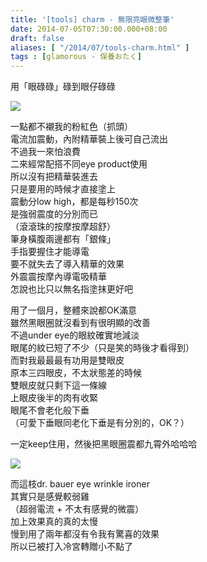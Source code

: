 ```yaml
---
title: '[tools] charm - 無限亮眼微整筆'
date: 2014-07-05T07:30:00.000+08:00
draft: false
aliases: [ "/2014/07/tools-charm.html" ]
tags : [glamorous - 保養おたく]
---
```


用「眼碌碌」碌到眼仔碌碌  

![](/images/charmeye.jpg)

一點都不襯我的粉紅色（抓頭）  
電流加震動，內附精華裝上後可自己流出  
不過我一來怕浪費  
二來經常配搭不同eye product使用  
所以沒有把精華裝進去  
只是要用的時候才直接塗上  
震動分low high，都是每秒150次  
是強弱震度的分別而已  
（滾滾珠的按摩按摩超舒）  
筆身橫腹兩邊都有「銀條」  
手指要握住才能導電  
要不就失去了導入精華的效果  
外震震按摩內導電吸精華  
怎說也比只以無名指塗抹更好吧  
  
用了一個月，整體來說都OK滿意  
雖然黑眼圈就沒看到有很明顯的改善  
不過under eye的眼紋確實地減淡  
眼尾的紋已短了不少（只是笑的時後才看得到）  
而對我最最最有功用是雙眼皮  
原本三四眼皮，不太狀態差的時候  
雙眼皮就只剩下這一條線  
上眼皮後半的肉有收緊  
眼尾不會老化般下垂  
（可愛下垂眼同老化下垂是有分別的，OK？）  
  
一定keep住用，然後把黑眼圈震都九霄外哈哈哈  

![](/images/drbeye.jpg)

而這枝dr. bauer eye wrinkle ironer  
其實只是感覺較弱雞  
（超弱電流 + 不太有感覺的微震）  
加上效果真的真的太慢  
慢到用了兩年都沒有令我有驚喜的效果  
所以已被打入冷宮轉贈小不點了
